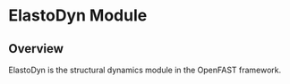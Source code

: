 # ElastoDyn Module

## Overview
ElastoDyn is the structural dynamics module in the OpenFAST framework.

